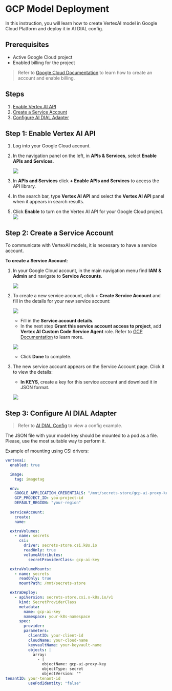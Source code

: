 # GCP Model Deployment

In this instruction, you will learn how to create VertexAI model in Google Cloud Platform and deploy it in AI DIAL config.

## Prerequisites

* Active Google Cloud project
* Enabled billing for the project

> Refer to [Google Cloud Documentation](https://cloud.google.com/vertex-ai/docs/featurestore/setup) to learn how to create an account and enable billing.

## Steps
  
1. [Enable Vertex AI API](#step-1-enable-vertex-ai-api)
2. [Create a Service Account](#step-2-create-a-service-account)
3. [Configure AI DIAL Adapter](#step-3-configure-ai-dial-adapter)

## Step 1: Enable Vertex AI API

1.	Log into your Google Cloud account.
2.	In the navigation panel on the left, in **APIs & Services**, select **Enable APIs and Services**.

  	![](img/gcp9.png)
  	
3. In **APIs and Services** click **+ Enable APIs and Services** to access the API library.
4. In the search bar, type **Vertex AI API** and select the **Vertex AI API** panel when it appears in search results.
5. Click **Enable** to turn on the Vertex AI API for your Google Cloud project.
      ![](img/gcp11.png)
   
## Step 2: Create a Service Account

To communicate with VertexAI models, it is necessary to have a service account.

**To create a Service Account**:

1. In your Google Cloud account, in the main navigation menu find **IAM & Admin** and navigate to **Service Accounts**.

	![](img/gcp1.png)

2. To create a new service account, click **+ Create Service Account** and fill in the details for your new service account:
	  
	![](img/gcp2-1.png)

    	
	* Fill in the **Service account details**.
	* In the next step **Grant this service account access to project**, add **Vertex AI Custom Code Service Agent** role. Refer to [GCP Documentation](https://cloud.google.com/vertex-ai/docs/general/access-control#grant_service_agents_access_to_other_resources) to learn more.

	![](img/gcp12.png)

	* Click **Done** to complete.

3. The new service account appears on the Service Account page. Click it to view the details:
    * **In KEYS**, create a key for this service account and download it in JSON format.
    
   	 ![](img/gcp6.png)

## Step 3: Configure AI DIAL Adapter

> Refer to [AI DIAL Config](https://github.com/epam/ai-dial-helm/blob/main/charts/dial/examples/generic/simple/values.yaml) to view a config example.

The JSON file with your model key should be mounted to a pod as a file. Please, use the most suitable way to perform it.

Example of mounting using CSI drivers:

```yaml
vertexai:
  enabled: true

  image:
    tag: imagetag

  env:
    GOOGLE_APPLICATION_CREDENTIALS: "/mnt/secrets-store/gcp-ai-proxy-key"
    GCP_PROJECT_ID: you-project-id
    DEFAULT_REGION: "your-region"
    
  serviceAccount:
    create: 
    name: 

  extraVolumes:
    - name: secrets
      csi:
        driver: secrets-store.csi.k8s.io
        readOnly: true
        volumeAttributes:
          secretProviderClass: gcp-ai-key

  extraVolumeMounts:
    - name: secrets
      readOnly: true
      mountPath: /mnt/secrets-store

  extraDeploy:
    - apiVersion: secrets-store.csi.x-k8s.io/v1
      kind: SecretProviderClass
      metadata:
        name: gcp-ai-key
        namespace: your-k8s-namespace
      spec:
        provider: 
        parameters:
          clientID: your-client-id
          cloudName: your-cloud-name
          keyvaultName: your-keyvault-name
          objects: |
            array:
              - |
                objectName: gcp-ai-proxy-key
                objectType: secret
                objectVersion: ""
tenantID: your-tenant-id
          usePodIdentity: "false"
```






